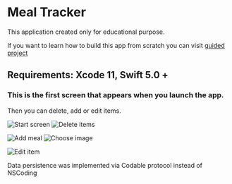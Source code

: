 # Meal Tracker

This application created only for educational purpose.

If you want to learn how to build this app from scratch you can visit [guided project](https://developer.apple.com/library/archive/referencelibrary/GettingStarted/DevelopiOSAppsSwift/index.html#//apple_ref/doc/uid/TP40015214-CH2-SW1)
## Requirements: Xcode 11, Swift 5.0 +

### This is the first screen that appears when you launch the app.
Then you can delete, add or edit items.

![Start screen](Screenshots/1.png) ![Delete items](Screenshots/2.png)


![Add meal](Screenshots/3.png) ![Choose image](Screenshots/4.png)


![Edit item](Screenshots/5.png)


  

Data persistence was implemented via Codable protocol instead of NSCoding
